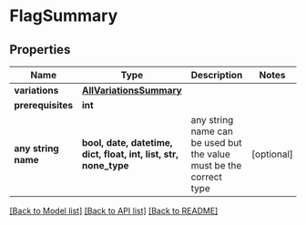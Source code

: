 # FlagSummary


## Properties
Name | Type | Description | Notes
------------ | ------------- | ------------- | -------------
**variations** | [**AllVariationsSummary**](AllVariationsSummary.md) |  | 
**prerequisites** | **int** |  | 
**any string name** | **bool, date, datetime, dict, float, int, list, str, none_type** | any string name can be used but the value must be the correct type | [optional]

[[Back to Model list]](../README.md#documentation-for-models) [[Back to API list]](../README.md#documentation-for-api-endpoints) [[Back to README]](../README.md)


